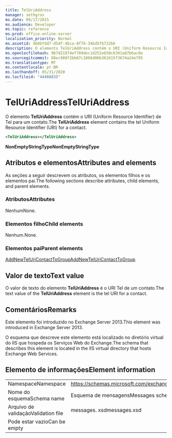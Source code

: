 ```yaml
---
title: TelUriAddress
manager: sethgros
ms.date: 09/17/2015
ms.audience: Developer
ms.topic: reference
ms.prod: office-online-server
localization_priority: Normal
ms.assetid: 468bfdd7-d5df-4bca-8f76-34bd5fb722bb
description: O elemento TelUriAddress contém o URI (Uniform Resource Identifier) de Tel para um contato.
ms.openlocfilehash: 967d21974ef789dec1d252e650c6391a07b6ac0e
ms.sourcegitcommit: 88ec988f2bb67c1866d06b361615f3674a24e795
ms.translationtype: MT
ms.contentlocale: pt-BR
ms.lasthandoff: 05/31/2020
ms.locfileid: "44468835"
---
```

# <a name="teluriaddress"></a><span data-ttu-id="80ab3-103">TelUriAddress</span><span class="sxs-lookup"><span data-stu-id="80ab3-103">TelUriAddress</span></span>

<span data-ttu-id="80ab3-104">O elemento **TelUriAddress** contém o URI (Uniform Resource Identifier) de Tel para um contato.</span><span class="sxs-lookup"><span data-stu-id="80ab3-104">The **TelUriAddress** element contains the tel Uniform Resource Identifier (URI) for a contact.</span></span> 
  
```XML
<TelUriAddress></TelUriAddress>
```

 <span data-ttu-id="80ab3-105">**NonEmptyStringType**</span><span class="sxs-lookup"><span data-stu-id="80ab3-105">**NonEmptyStringType**</span></span>
## <a name="attributes-and-elements"></a><span data-ttu-id="80ab3-106">Atributos e elementos</span><span class="sxs-lookup"><span data-stu-id="80ab3-106">Attributes and elements</span></span>

<span data-ttu-id="80ab3-107">As seções a seguir descrevem os atributos, os elementos filhos e os elementos pai.</span><span class="sxs-lookup"><span data-stu-id="80ab3-107">The following sections describe attributes, child elements, and parent elements.</span></span>
  
### <a name="attributes"></a><span data-ttu-id="80ab3-108">Atributos</span><span class="sxs-lookup"><span data-stu-id="80ab3-108">Attributes</span></span>

<span data-ttu-id="80ab3-109">Nenhum</span><span class="sxs-lookup"><span data-stu-id="80ab3-109">None.</span></span>
  
### <a name="child-elements"></a><span data-ttu-id="80ab3-110">Elementos filho</span><span class="sxs-lookup"><span data-stu-id="80ab3-110">Child elements</span></span>

<span data-ttu-id="80ab3-111">Nenhum.</span><span class="sxs-lookup"><span data-stu-id="80ab3-111">None.</span></span>
  
### <a name="parent-elements"></a><span data-ttu-id="80ab3-112">Elementos pai</span><span class="sxs-lookup"><span data-stu-id="80ab3-112">Parent elements</span></span>

[<span data-ttu-id="80ab3-113">AddNewTelUriContactToGroup</span><span class="sxs-lookup"><span data-stu-id="80ab3-113">AddNewTelUriContactToGroup</span></span>](addnewteluricontacttogroup.md)
  
## <a name="text-value"></a><span data-ttu-id="80ab3-114">Valor de texto</span><span class="sxs-lookup"><span data-stu-id="80ab3-114">Text value</span></span>

<span data-ttu-id="80ab3-115">O valor de texto do elemento **TelUriAddress** é o URI Tel de um contato.</span><span class="sxs-lookup"><span data-stu-id="80ab3-115">The text value of the **TelUriAddress** element is the tel URI for a contact.</span></span> 
  
## <a name="remarks"></a><span data-ttu-id="80ab3-116">Comentários</span><span class="sxs-lookup"><span data-stu-id="80ab3-116">Remarks</span></span>

<span data-ttu-id="80ab3-117">Este elemento foi introduzido no Exchange Server 2013.</span><span class="sxs-lookup"><span data-stu-id="80ab3-117">This element was introduced in Exchange Server 2013.</span></span>
  
<span data-ttu-id="80ab3-118">O esquema que descreve este elemento está localizado no diretório virtual do IIS que hospeda os Serviços Web do Exchange.</span><span class="sxs-lookup"><span data-stu-id="80ab3-118">The schema that describes this element is located in the IIS virtual directory that hosts Exchange Web Services.</span></span>
  
## <a name="element-information"></a><span data-ttu-id="80ab3-119">Elemento de informações</span><span class="sxs-lookup"><span data-stu-id="80ab3-119">Element information</span></span>

|||
|:-----|:-----|
|<span data-ttu-id="80ab3-120">Namespace</span><span class="sxs-lookup"><span data-stu-id="80ab3-120">Namespace</span></span>  <br/> |https://schemas.microsoft.com/exchange/services/2006/messages  <br/> |
|<span data-ttu-id="80ab3-121">Nome do esquema</span><span class="sxs-lookup"><span data-stu-id="80ab3-121">Schema name</span></span>  <br/> |<span data-ttu-id="80ab3-122">Esquema de mensagens</span><span class="sxs-lookup"><span data-stu-id="80ab3-122">Messages schema</span></span>  <br/> |
|<span data-ttu-id="80ab3-123">Arquivo de validação</span><span class="sxs-lookup"><span data-stu-id="80ab3-123">Validation file</span></span>  <br/> |<span data-ttu-id="80ab3-124">messages. xsd</span><span class="sxs-lookup"><span data-stu-id="80ab3-124">messages.xsd</span></span>  <br/> |
|<span data-ttu-id="80ab3-125">Pode estar vazio</span><span class="sxs-lookup"><span data-stu-id="80ab3-125">Can be empty</span></span>  <br/> ||
   

